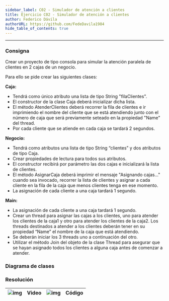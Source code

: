 ```yaml
---
sidebar_label: C02 - Simulador de atención a clientes
title: Ejercicio C02 - Simulador de atención a clientes
author: Federico Dávila
authorURL: https://github.com/FedeDavila1984
hide_table_of_contents: true
---
```

---
### Consigna
Crear un proyecto de tipo consola para simular la atención paralela de clientes en 2 cajas de un negocio. 

Para ello se pide crear las siguientes clases:

**Caja:**
- Tendrá como único atributo una lista de tipo String "filaClientes".
- El constructor de la clase Caja deberá inicializar dicha lista.
- El método AtenderClientes deberá recorrer la fila de clientes e ir imprimiendo el nombre del cliente que se está atendiendo junto con el número de caja que será previamente seteado en la propiedad "Name" del thread.
- Por cada cliente que se atiende en cada caja se tardará 2 segundos.

**Negocio:**
- Tendrá como atributos una lista de tipo String “clientes” y dos atributos de tipo Caja.
- Crear propiedades de lectura para todos sus atributos.
- El constructor recibirá por parámetro las dos cajas e inicializará la lista de clientes.
- El método AsignarCaja deberá imprimir el mensaje "Asignando cajas..." cuando sea invocado, recorrer la lista de clientes y asignar a cada cliente en la fila de la caja que menos clientes tenga en ese momento.
- La asignación de cada cliente a una caja tardará 1 segundo.

**Main:**
- La asignación de cada cliente a una caja tardará 1 segundo.
- Crear un thread para asignar las cajas a los clientes, uno para atender los clientes de la caja1 y otro para atender los clientes de la caja2. Los threads destinados a atender a los clientes deberán tener en su propiedad “Name” el nombre de la caja que está atendiendo.
- Se deberán iniciar los 3 threads uno a continuación del otro.
- Utilizar el método Join del objeto de la clase Thread para asegurar que se hayan asignado todos los clientes a alguna caja antes de comenzar a atender.


### Diagrama de clases


### Resolución
| ![img](/img/youtube.svg) | Video | ![img](/img/github.svg) | Código |
| :-------------------------------------: | :---: | :------------------------------------: | :----: |
